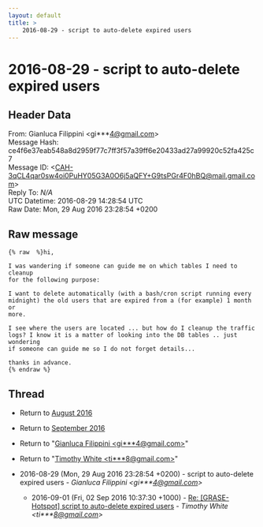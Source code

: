 ```yaml
---
layout: default
title: >
    2016-08-29 - script to auto-delete expired users
---
```


# 2016-08-29 - script to auto-delete expired users

## Header Data

From: Gianluca Filippini \<gi***4@gmail.com\><br>
Message Hash: ce4f6e37eab548a8d2959f77c7ff3f57a39ff6e20433ad27a99920c52fa425c7<br>
Message ID: \<CAH-3qCL4qar0sw4oi0PuHY05G3A0O6j5aQFY+G9tsPGr4F0hBQ@mail.gmail.com\><br>
Reply To: _N/A_<br>
UTC Datetime: 2016-08-29 14:28:54 UTC<br>
Raw Date: Mon, 29 Aug 2016 23:28:54 +0200<br>

## Raw message

```
{% raw  %}hi,

I was wandering if someone can guide me on which tables I need to cleanup
for the following purpose:

I want to delete automatically (with a bash/cron script running every
midnight) the old users that are expired from a (for example) 1 month or
more.

I see where the users are located ... but how do I cleanup the traffic
logs? I know it is a matter of looking into the DB tables .. just wondering
if someone can guide me so I do not forget details...

thanks in advance.
{% endraw %}
```

## Thread

+ Return to [August 2016](/archive/2016/08)
+ Return to [September 2016](/archive/2016/09)

+ Return to "[Gianluca Filippini <gi***4<span>@</span>gmail.com>](/authors/gi___4_at_gmail_com)"
+ Return to "[Timothy White <ti***8<span>@</span>gmail.com>](/authors/ti___8_at_gmail_com)"

+ 2016-08-29 (Mon, 29 Aug 2016 23:28:54 +0200) - script to auto-delete expired users - _Gianluca Filippini \<gi***4@gmail.com\>_
  + 2016-09-01 (Fri, 02 Sep 2016 10:37:30 +1000) - [Re: [GRASE-Hotspot] script to auto-delete expired users](/archive/2016/09/b68782ee3f39a5dad5b54ffa3817ba8a7ab36ae73494db91cc2af4b2518a774f) - _Timothy White \<ti***8@gmail.com\>_

